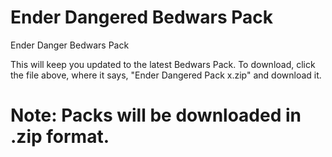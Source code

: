 # Ender Dangered Bedwars Pack

Ender Danger Bedwars Pack

This will keep you updated to the latest Bedwars Pack.
To download, click the file above, where it says, "Ender Dangered Pack x.zip" and download it.

# Note: Packs will be downloaded in .zip format.
